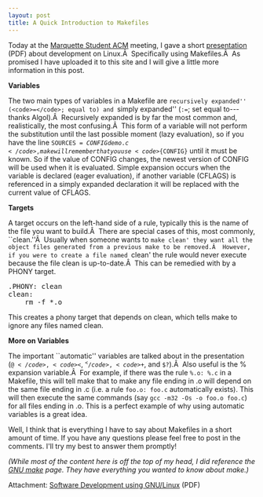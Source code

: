 ```yaml
--- 
layout: post
title: A Quick Introduction to Makefiles
---
```

Today at the <a href="http://acm.mscs.mu.edu/">Marquette Student ACM</a> meeting, I gave a short <a href="http://www.beyond-syntax.com/uploads/2009/02/linux-dev.pdf">presentation</a> (PDF) about development on Linux.Â  Specifically using Makefiles.Â  As promised I have uploaded it to this site and I will give a little more information in this post.

<!--more-->

<strong>Variables</strong>

The two main types of variables in a Makefile are ``recursively expanded'' (<code>=</code>; equal to) and ``simply expanded'' (<code>:=</code>; set equal to---thanks Algol).Â  Recursively expanded is by far the most common and, realistically, the most confusing.Â  This form of a variable will not perform the substitution until the last possible moment (lazy evaluation), so if you have the line <code>SOURCES = ${CONFIG} demo.c</code>, make will remember that you use <code>${CONFIG}</code> until it must be known.  So if the value of CONFIG changes, the newest version of CONFIG will be used when it is evaluated.  Simple expansion occurs when the variable is declared (eager evaluation), if another variable (CFLAGS) is referenced in a simply expanded declaration it will be replaced with the current value of CFLAGS.

<strong>Targets</strong>

A target occurs on the left-hand side of a rule, typically this is the name of the file you want to build.Â  There are special cases of this, most commonly, ``clean.''Â  Usually when someone wants to `make clean' they want all the object files generated from a previous make to be removed.Â  However, if you were to create a file named `clean' the rule would never execute because the file clean is up-to-date.Â  This can be remedied with by a PHONY target.
<pre lang="make">.PHONY: clean
clean:
    rm -f *.o</pre>
This creates a phony target that depends on clean, which tells make to ignore any files named clean.

<strong>More on Variables</strong>

The important ``automatic'' variables are talked about in the presentation (<code>$@</code>, <code>$&lt;</code>, <code>$^</code>, <code>$+</code>, and <code>$?</code>).Â  Also useful is the % expansion variable.Â  For example, if there was the rule <code>%.o: %.c</code> in a Makefile, this will tell make that to make any file ending in .o will depend on the same file ending in .c (i.e. a rule <code>foo.o: foo.c</code> automatically exists).  This will then execute the same commands (say <code>gcc -m32 -Os -o foo.o foo.c</code>) for all files ending in .o.  This is a perfect example of why using automatic variables is a great idea.

Well, I think that is everything I have to say about Makefiles in a short amount of time.  If you have any questions please feel free to post in the comments.  I'll try my best to answer them promptly!

<em>(While most of the content here is off the top of my head, I did reference the <a href="http://www.gnu.org/software/make/manual/make.html">GNU make</a> page.  They have everything you wanted to know about make.)</em>

Attachment: <a href="http://www.beyond-syntax.com/uploads/2009/02/linux-dev.pdf">Software Development using GNU/Linux</a> (PDF)<em><a href="http://www.beyond-syntax.com/uploads/2009/02/linux-dev.pdf">
</a></em>
